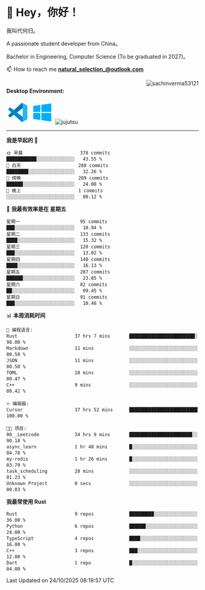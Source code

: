 # 👋 Hey，你好！

我叫代何归。

A passionate student developer from China。

Bachelor in Engineering, Computer Science (To be graduated in 2027)。

📫 How to reach me **natural_selection_@outlook.com**

<div style="display: flex; justify-content: space-between; align-items: flex-start;">
  <div>
    <h4>Desktop Environment: </h4>
    <span>
      <img style="margin: auto;" src="https://raw.githubusercontent.com/sachinverma53121/sachinverma53121/master/icons/vsc.png" alt=vs width="60" height="60"/>
      <img style="margin: auto;" src="https://raw.githubusercontent.com/sachinverma53121/sachinverma53121/master/icons/win10.png" alt=windows10 width="60" height="60"/>
      <img style="margin: auto;" src="https://img2023.cnblogs.com/blog/3292968/202505/3292968-20250515084111916-1835883071.png" alt=jujutsu width="60" height="60"/>
    </span>
  </div>
  <div>
    <img style="margin: auto;" src=https://github-readme-stats.vercel.app/api?username=Natural-selection1&show_icons=true alt=sachinverma53121 />
  </div>
</div>

---

<!--START_SECTION:waka-->
**我是早起的 🐤** 

```text
🌞 早晨                     378 commits         ███████████░░░░░░░░░░░░░░   43.55 % 
🌆 白天                     280 commits         ████████░░░░░░░░░░░░░░░░░   32.26 % 
🌃 傍晚                     209 commits         ██████░░░░░░░░░░░░░░░░░░░   24.08 % 
🌙 晚上                     1 commits           ░░░░░░░░░░░░░░░░░░░░░░░░░   00.12 % 
```
📅 **我最有效率是在 星期五** 

```text
星期一                      95 commits          ███░░░░░░░░░░░░░░░░░░░░░░   10.94 % 
星期二                      133 commits         ████░░░░░░░░░░░░░░░░░░░░░   15.32 % 
星期三                      120 commits         ███░░░░░░░░░░░░░░░░░░░░░░   13.82 % 
星期四                      140 commits         ████░░░░░░░░░░░░░░░░░░░░░   16.13 % 
星期五                      207 commits         ██████░░░░░░░░░░░░░░░░░░░   23.85 % 
星期六                      82 commits          ██░░░░░░░░░░░░░░░░░░░░░░░   09.45 % 
星期日                      91 commits          ███░░░░░░░░░░░░░░░░░░░░░░   10.48 % 
```


📊 **本周消耗时间** 

```text
💬 编程语言: 
Rust                     37 hrs 7 mins       ████████████████████████░   98.00 % 
Markdown                 11 mins             ░░░░░░░░░░░░░░░░░░░░░░░░░   00.50 % 
JSON                     11 mins             ░░░░░░░░░░░░░░░░░░░░░░░░░   00.50 % 
TOML                     10 mins             ░░░░░░░░░░░░░░░░░░░░░░░░░   00.47 % 
C++                      9 mins              ░░░░░░░░░░░░░░░░░░░░░░░░░   00.42 % 

🔥 编辑器: 
Cursor                   37 hrs 52 mins      █████████████████████████   100.00 % 

🐱‍💻 项目: 
00__Leetcode             34 hrs 9 mins       ███████████████████████░░   90.18 % 
async_learn              1 hr 48 mins        █░░░░░░░░░░░░░░░░░░░░░░░░   04.78 % 
my-redis                 1 hr 26 mins        █░░░░░░░░░░░░░░░░░░░░░░░░   03.79 % 
task_scheduling          28 mins             ░░░░░░░░░░░░░░░░░░░░░░░░░   01.23 % 
Unknown Project          0 secs              ░░░░░░░░░░░░░░░░░░░░░░░░░   00.03 % 
```

**我最常使用 Rust** 

```text
Rust                     9 repos             █████████░░░░░░░░░░░░░░░░   36.00 % 
Python                   6 repos             ██████░░░░░░░░░░░░░░░░░░░   24.00 % 
TypeScript               4 repos             ████░░░░░░░░░░░░░░░░░░░░░   16.00 % 
C++                      3 repos             ███░░░░░░░░░░░░░░░░░░░░░░   12.00 % 
Dart                     1 repo              █░░░░░░░░░░░░░░░░░░░░░░░░   04.00 % 
```




 Last Updated on 24/10/2025 08:19:57 UTC
<!--END_SECTION:waka-->
